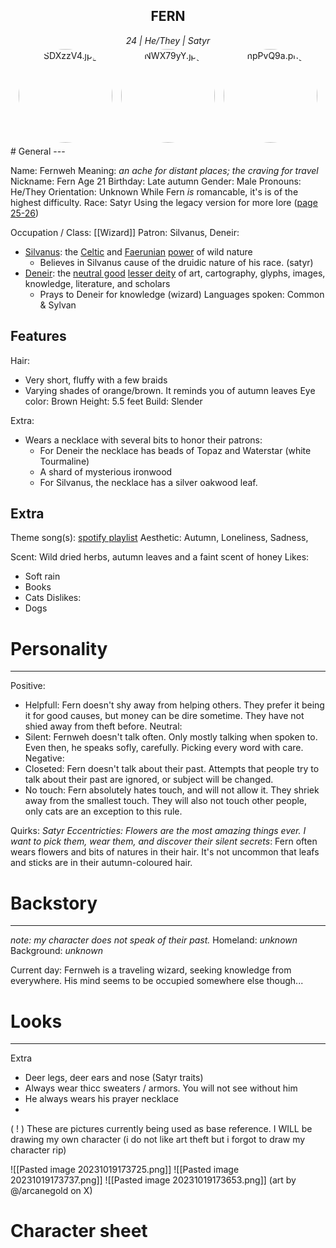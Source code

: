 <center>
<h2>FERN</h2>
<i>24 | He/They | Satyr</i></center>

<center>   <img src="https://i.pinimg.com/564x/36/47/d6/3647d66a2c594ff5869c108bbc628a45.jpg" style="width:150px;height:150px;padding:5px;border-radius:300px;object-fit:cover;" alt="SDXzzV4.jpg"> <img src="https://i.pinimg.com/564x/bc/33/da/bc33da7c4bd8fc2f280d5c5be495a46e.jpg" style="width:150px;height:150px;padding:5px;border-radius:300px;object-fit:cover;" alt="NWX79yY.jpg"> <img src="https://i.pinimg.com/564x/bd/2c/95/bd2c957a64a1a1e34181763b2bf5b371.jpg" style="width:150px;height:150px;padding:5px;border-radius:300px;object-fit:cover;" alt="npPvQ9a.png">
</center>
# General
---

Name: Fernweh
	Meaning: <i>an ache for distant places; the craving for travel</i>
	Nickname: Fern
Age 21
	Birthday: Late autumn
Gender: Male
	Pronouns: He/They
Orientation: Unknown
	While Fern <i>is</i> romancable, it's is of the highest difficulty.
Race: Satyr
	Using the legacy version for more lore (<a href="https://anyflip.com/rbal/nqho">page 25-26</a>)

Occupation / Class: [[Wizard]]
Patron: Silvanus, Deneir:
- <a href="https://forgottenrealms.fandom.com/wiki/Silvanus">Silvanus</a>: the [Celtic](https://forgottenrealms.fandom.com/wiki/Celtic_pantheon "Celtic pantheon") and [Faerunian](https://forgottenrealms.fandom.com/wiki/Faer%C3%BBnian_pantheon "Faerûnian pantheon") [power](https://forgottenrealms.fandom.com/wiki/Power "Power") of wild nature
	- Believes in Silvanus cause of the druidic nature of his race. (satyr)
- <a href="https://forgottenrealms.fandom.com/wiki/Deneir">Deneir</a>: the [neutral good](https://forgottenrealms.fandom.com/wiki/Neutral_good "Neutral good") [lesser deity](https://forgottenrealms.fandom.com/wiki/Lesser_deity "Lesser deity") of art, cartography, glyphs, images, knowledge, literature, and scholars
	- Prays to Deneir for knowledge (wizard)
Languages spoken: Common & Sylvan
## Features
Hair:
- Very short, fluffy with a few braids
- Varying shades of orange/brown. It reminds you of autumn leaves
Eye color: Brown
Height: 5.5 feet
Build: Slender

Extra:
- Wears a necklace with several bits to honor their patrons: 
	- For Deneir the necklace has beads of Topaz and Waterstar (white Tourmaline)
	- A shard of mysterious ironwood
	- For Silvanus, the necklace has a silver oakwood leaf.

## Extra
Theme song(s): <a href="https://open.spotify.com/playlist/2ak4ibKcxt8OE4RSG1kgZL?si=4af2ebe168c54936">spotify playlist</a>
Aesthetic: Autumn, Loneliness, Sadness, 

Scent: Wild dried herbs, autumn leaves and a faint scent of honey
Likes:
- Soft rain
- Books
- Cats
Dislikes:
- Dogs
# Personality
---
Positive:
- Helpfull: Fern doesn't shy away from helping others. They prefer it being it for good causes, but money can be dire sometime. They have not shied away from theft before.
Neutral:
- Silent: Fernweh doesn't talk often. Only mostly talking when spoken to. Even then, he speaks sofly, carefully. Picking every word with care.
Negative:
- Closeted: Fern doesn't talk about their past. Attempts that people try to talk about their past are ignored, or subject will be changed.
- No touch: Fern absolutely hates touch, and will not allow it. They shriek away from the smallest touch. They will also not touch other people, only cats are an exception to this rule.

Quirks:
*Satyr Eccentricties: Flowers are the most amazing things ever. I want to pick them, wear them, and discover their silent secrets*: Fern often wears flowers and bits of natures in their hair. It's not uncommon that leafs and sticks are in their autumn-coloured hair.
# Backstory
---
<i>note: my character does not speak of their past.</i>
Homeland: <i>unknown</i>
Background: <i>unknown</i>

Current day: Fernweh is a traveling wizard, seeking knowledge from everywhere. His mind seems to be occupied somewhere else though...

# Looks
---
Extra
- Deer legs, deer ears and nose (Satyr traits)
- Always wear thicc sweaters / armors. You will not see without him
- He always wears his prayer necklace
- 
( ! ) These are pictures currently being used as base reference. I WILL be drawing my own character (i do not like art theft but i forgot to draw my character rip)

![[Pasted image 20231019173725.png]] ![[Pasted image 20231019173737.png]] ![[Pasted image 20231019173653.png]]
(art by @/arcanegold on X)

# Character sheet
